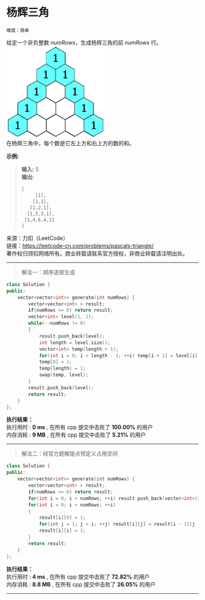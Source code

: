 # 杨辉三角 #  
`难度：简单` 

给定一个非负整数 *numRows*，生成杨辉三角的前 *numRows* 行。  
![杨辉三角](./pic/PascalTriangleAnimated2.gif)  
在杨辉三角中，每个数是它左上方和右上方的数的和。

**示例:**  
>**输入:** 5  
>**输出:**   
>```  
>[
>      [1],
>     [1,1],
>    [1,2,1],
>   [1,3,3,1],
>  [1,4,6,4,1]
>]
>```  

来源：力扣（LeetCode）  
链接：https://leetcode-cn.com/problems/pascals-triangle/  
著作权归领扣网络所有。商业转载请联系官方授权，非商业转载请注明出处。  

---  
>解法一：顺序逐层生成  

```C++  
class Solution {
public:
    vector<vector<int>> generate(int numRows) {
        vector<vector<int> > result;
        if(numRows <= 0) return result;
        vector<int> level(1, 1);
        while(--numRows != 0)
        {
            result.push_back(level);
            int length = level.size();
            vector<int> temp(length + 1);
            for(int i = 0; i < length - 1; ++i) temp[i + 1] = level[i] + level[i + 1];
            temp[0] = 1;
            temp[length] = 1;
            swap(temp, level);
        }
        result.push_back(level);
        return result;
    }
};
```  

**执行结果：**  
执行用时 : **0 ms** , 在所有 cpp 提交中击败了 **100.00%** 的用户  
内存消耗 : **9 MB** , 在所有 cpp 提交中击败了 **5.21%** 的用户  

---  
>解法二：经官方题解提点预定义占用空间  

```C++  
class Solution {
public:
    vector<vector<int>> generate(int numRows) {
        vector<vector<int> > result;
        if(numRows <= 0) return result;
        for(int i = 0; i < numRows; ++i) result.push_back(vector<int>(i + 1));
        for(int i = 0; i < numRows; ++i)
        {
            result[i][0] = 1;
            for(int j = 1; j < i; ++j) result[i][j] = result[i - 1][j - 1] + result[i - 1][j];
            result[i][i] = 1;
        }
        return result;
    }
};
```  

**执行结果：**  
执行用时 : **4 ms** , 在所有 cpp 提交中击败了 **72.82%** 的用户  
内存消耗 : **8.8 MB** , 在所有 cpp 提交中击败了 **26.05%** 的用户  

---  